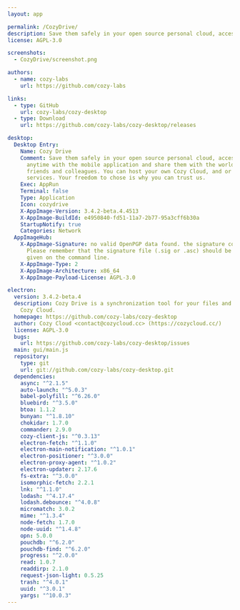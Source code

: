 ```yaml
---
layout: app

permalink: /CozyDrive/
description: Save them safely in your open source personal cloud, access them anywhere, anytime with the mobile application and share them with the world or just your friends and colleagues. You can host your own Cozy Cloud, and or use the hosting services. Your freedom to chose is why you can trust us.
license: AGPL-3.0

screenshots:
  - CozyDrive/screenshot.png

authors:
  - name: cozy-labs
    url: https://github.com/cozy-labs

links:
  - type: GitHub
    url: cozy-labs/cozy-desktop
  - type: Download
    url: https://github.com/cozy-labs/cozy-desktop/releases

desktop:
  Desktop Entry:
    Name: Cozy Drive
    Comment: Save them safely in your open source personal cloud, access them anywhere,
      anytime with the mobile application and share them with the world or just your
      friends and colleagues. You can host your own Cozy Cloud, and or use the hosting
      services. Your freedom to chose is why you can trust us.
    Exec: AppRun
    Terminal: false
    Type: Application
    Icon: cozydrive
    X-AppImage-Version: 3.4.2-beta.4.4513
    X-AppImage-BuildId: e4950840-fd51-11a7-2b77-95a3cff6b30a
    StartupNotify: true
    Categories: Network
  AppImageHub:
    X-AppImage-Signature: no valid OpenPGP data found. the signature could not be verified.
      Please remember that the signature file (.sig or .asc) should be the first file
      given on the command line.
    X-AppImage-Type: 2
    X-AppImage-Architecture: x86_64
    X-AppImage-Payload-License: AGPL-3.0

electron:
  version: 3.4.2-beta.4
  description: Cozy Drive is a synchronization tool for your files and folders with
    Cozy Cloud.
  homepage: https://github.com/cozy-labs/cozy-desktop
  author: Cozy Cloud <contact@cozycloud.cc> (https://cozycloud.cc/)
  license: AGPL-3.0
  bugs:
    url: https://github.com/cozy-labs/cozy-desktop/issues
  main: gui/main.js
  repository:
    type: git
    url: git://github.com/cozy-labs/cozy-desktop.git
  dependencies:
    async: "^2.1.5"
    auto-launch: "^5.0.3"
    babel-polyfill: "^6.26.0"
    bluebird: "^3.5.0"
    btoa: 1.1.2
    bunyan: "^1.8.10"
    chokidar: 1.7.0
    commander: 2.9.0
    cozy-client-js: "^0.3.13"
    electron-fetch: "^1.1.0"
    electron-main-notification: "^1.0.1"
    electron-positioner: "^3.0.0"
    electron-proxy-agent: "^1.0.2"
    electron-updater: 2.17.6
    fs-extra: "^3.0.0"
    isomorphic-fetch: 2.2.1
    lnk: "^1.1.0"
    lodash: "^4.17.4"
    lodash.debounce: "^4.0.8"
    micromatch: 3.0.2
    mime: "^1.3.4"
    node-fetch: 1.7.0
    node-uuid: "^1.4.8"
    opn: 5.0.0
    pouchdb: "^6.2.0"
    pouchdb-find: "^6.2.0"
    progress: "^2.0.0"
    read: 1.0.7
    readdirp: 2.1.0
    request-json-light: 0.5.25
    trash: "^4.0.1"
    uuid: "^3.0.1"
    yargs: "^10.0.3"
---
```

